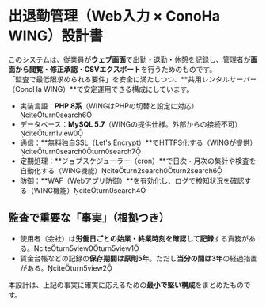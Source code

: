 # 出退勤管理（Web入力 × ConoHa WING）設計書

このシステムは、従業員が**ウェブ画面**で出勤・退勤・休憩を記録し、管理者が**画面から閲覧・修正承認・CSVエクスポート**を行うためのものです。  
「監査で最低限求められる要件」を安全に満たしつつ、**共用レンタルサーバー（ConoHa WING）**で安定運用できる構成にしています。

- 実装言語：**PHP 8系**（WINGはPHPの切替と設定に対応）citeturn0search6
- データベース：**MySQL 5.7**（WINGの提供仕様。外部からの接続不可）citeturn1view0
- 通信：**無料独自SSL（Let's Encrypt）**でHTTPS化する（WINGが提供）citeturn0search0turn0search7
- 定期処理：**ジョブスケジューラー（cron）**で日次・月次の集計や検査を自動化する（WING機能）citeturn2search0turn2search6
- 防御：**WAF（Webアプリ防御）**を有効化し、ログで検知状況を確認する（WING機能）citeturn0search4

## 監査で重要な「事実」（根拠つき）
- 使用者（会社）は**労働日ごとの始業・終業時刻を確認して記録**する責務がある。citeturn5view0turn5view1
- 賃金台帳などの記録の**保存期間は原則5年**。ただし**当分の間は3年**の経過措置がある。citeturn5view2

本設計は、上記の事実に確実に応えるための**最小で堅い構成**をまとめたものです。
